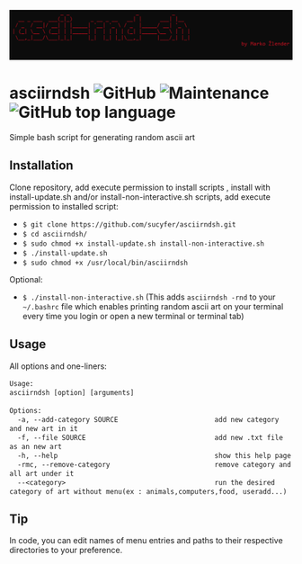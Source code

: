 ![](https://github.com/sucyfer/asciirndsh/blob/master/screenshots/Screenshot_1.png)

# asciirndsh ![GitHub](https://img.shields.io/github/license/sucyfer/asciirndsh?color=red)   ![Maintenance](https://img.shields.io/maintenance/yes/2020)  ![GitHub top language](https://img.shields.io/github/languages/top/sucyfer/asciirndsh)
Simple bash script for generating random ascii art

## Installation

Clone repository, add execute permission to install scripts , install with install-update.sh and/or install-non-interactive.sh scripts,
add execute permission to installed script:

- `$ git clone https://github.com/sucyfer/asciirndsh.git`
- `$ cd asciirndsh/`
- `$ sudo chmod +x install-update.sh install-non-interactive.sh`
- `$ ./install-update.sh`
- `$ sudo chmod +x /usr/local/bin/asciirndsh`

Optional:
- `$ ./install-non-interactive.sh` (This adds `asciirndsh -rnd` to your `~/.bashrc` file which enables printing random ascii art on your
terminal every time you login or open a new terminal or terminal tab)

## Usage
All options and one-liners:

```
Usage:
asciirndsh [option] [arguments]

Options:
  -a, --add-category SOURCE                        add new category and new art in it
  -f, --file SOURCE                                add new .txt file as an new art
  -h, --help                                       show this help page
  -rmc, --remove-category                          remove category and all art under it
  --<category>                                     run the desired category of art without menu(ex : animals,computers,food, useradd...)  
```
## Tip

In code, you can edit names of menu entries and paths to their respective directories to your preference.
